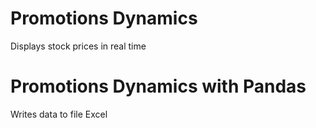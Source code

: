 # Promotions Dynamics
Displays stock prices in real time
# Promotions Dynamics with Pandas
Writes data to file Excel
